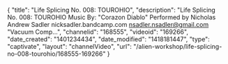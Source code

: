 {
    "title": "Life Splicing No. 008: TOUROHIO",
    "description": "Life Splicing No. 008: TOUROHIO Music By: \"Corazon Diablo\" Performed by Nicholas Andrew Sadler nicksadler.bandcamp.com nsadler.nsadler@gmail.com \"Vacuum Comp...",
    "channelid": "168555",
    "videoid": "169266",
    "date_created": "1401234434",
    "date_modified": "1418181447",
    "type": "captivate",
    "layout": "channelVideo",
    "url": "\/alien-workshop\/life-splicing-no-008-tourohio\/168555-169266"
}